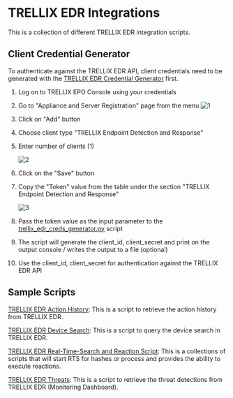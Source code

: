 # TRELLIX EDR Integrations

This is a collection of different TRELLIX EDR integration scripts. 

## Client Credential Generator

To authenticate against the TRELLIX EDR API, client credentials need to be generated with the [TRELLIX EDR Credential Generator](trellix_edr_creds_generator.py) first.

1. Log on to TRELLIX EPO Console using your credentials
2. Go to "Appliance and Server Registration" page from the menu
   ![1](https://github.trellix.com/storage/user/3896/files/ba51cdf8-b73d-4ca3-99b0-95d15e8affb7)
3. Click on "Add" button
4. Choose client type "TRELLIX Endpoint Detection and Response"
5. Enter number of clients (1)


   ![2](https://github.trellix.com/storage/user/3896/files/9695f58c-8729-48ed-aef0-dee2d4c43387)

6. Click on the "Save" button
7. Copy the "Token" value from the table under the section "TRELLIX Endpoint Detection and Response"

   ![3](https://github.trellix.com/storage/user/3896/files/36c5b6c2-231f-49a8-a8db-b88a5c97e0f2)

8. Pass the token value as the input parameter to the [trellix_edr_creds_generator.py](trellix_edr_creds_generator.py) script
9. The script will generate the client_id, client_secret and print on the output console / writes the output to a file (optional)
10. Use the client_id, client_secret for authentication against the TRELLIX EDR API

## Sample Scripts 

[TRELLIX EDR Action History](action-history):
This is a script to retrieve the action history from TRELLIX EDR.

<!-- [TRELLIX EDR Activity Feeds Script](activity-feeds): 
This is a script to consume activity feeds from TRELLIX EDR.
The script contains various modules to ingest trace data into e.g. ServiceNow, TheHive, Syslog or Email. -->

[TRELLIX EDR Device Search](device-search):
This is a script to query the device search in TRELLIX EDR.

[TRELLIX EDR Real-Time-Search and Reaction Script](real-time-search-reaction): 
This is a collections of scripts that will start RTS for hashes or process and provides the ability to execute reactions.

[TRELLIX EDR Threats](threats-monitoring):
This is a script to retrieve the threat detections from TRELLIX EDR (Monitoring Dashboard).
